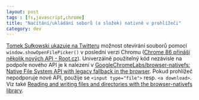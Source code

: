 ```yaml
---
layout: post
tags : [fs,javascript,chrome]
title: "Načítání/ukládání soborů (a složek) nativně v prohlížeči"
category: dev
---
```


[Tomek Sułkowski ukazuje na Twitteru](https://twitter.com/sulco/status/1313798240043753473) možnost otevírání souborů pomocí `window.showOpenFilePicker()` v poslední verzi Chromu ([Chrome 86 přináší několik nových API - Root.cz](https://www.root.cz/zpravicky/chrome-86-prinasi-nekolik-novych-api/)). Univerzálně použitelný kód nezávisle na podpoře nového API je k nalezení v [GoogleChromeLabs/browser-nativefs: Native File System API with legacy fallback in the browser](https://github.com/GoogleChromeLabs/browser-nativefs). Pokud prohlížeč nepodporuje nové API, použije se `<input type="file">` resp. `<a download>`. Viz také [Reading and writing files and directories with the browser-nativefs library](https://web.dev/browser-nativefs/).